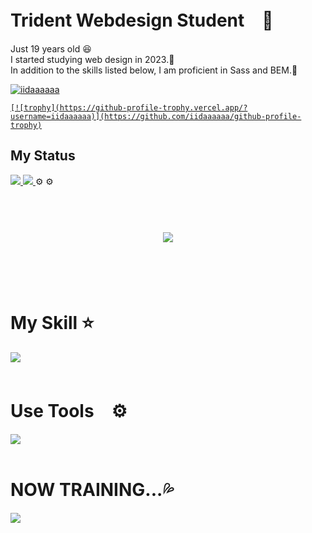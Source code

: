 # Trident Webdesign Student　🏫
<p>
Just 19 years old 😆 <br>
I started studying web design in 2023.📖<br>
In addition to the skills listed below, I am proficient in Sass and BEM.💪</p>


  <a href="https://github.com/iidaaaaaa/iidaaaaaa/">
    <img src="https://komarev.com/ghpvc/?username=iidaaaaaa" alt="iidaaaaaa" />

    [![trophy](https://github-profile-trophy.vercel.app/?username=iidaaaaaa)](https://github.com/iidaaaaaa/github-profile-trophy)

  </a><!-- --------------------------------- :) ---------------------------------- -->


##  My Status  
<a href="https://github.com/iidaaaaaa/github-readme-stats">
  <img src="https://github-readme-stats.vercel.app/api?username=iidaaaaaa&count_private=true&theme=ambient_gradient" />
</a>
<a href="https://github.com/iidaaaaaa/github-readme-stats">
  <img src="https://github-readme-stats.vercel.app/api/top-langs/?username=iidaaaaaa&layout⭐️=compact&theme=ambient_gradient" />
</a>⚙️
⚙️
<br><br><br>

<div align="center">
    <h1>
        <img src="https://user-images.githubusercontent.com/74038190/225813708-98b745f2-7d22-48cf-9150-083f1b00d6c9.gif">
    </h1>
  </div>
<br><br><br>

# My Skill ⭐️

<img src="https://skillicons.dev/icons?i=html,css,js,firebase,git,nodejs,codepen,wordpress" /> <br /><br />

# Use Tools　⚙️

<img src="https://skillicons.dev/icons?i=figma,codepen,ai,ps,vscode" /> <br /><br />
# NOW TRAINING...💦

<img src="https://skillicons.dev/icons?i=react,next,vue,jquery,php,ts" /> <br /><br />


